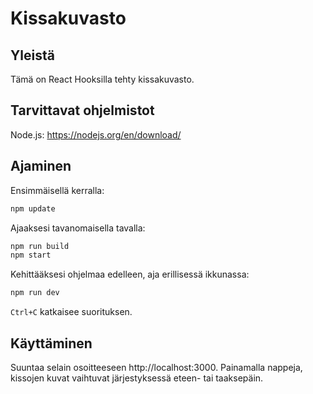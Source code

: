 # Kissakuvasto

## Yleistä

Tämä on React Hooksilla tehty kissakuvasto.

## Tarvittavat ohjelmistot

Node.js: https://nodejs.org/en/download/

## Ajaminen

Ensimmäisellä kerralla:
```bash
npm update
```

Ajaaksesi tavanomaisella tavalla:
```bash
npm run build
npm start
```

Kehittääksesi ohjelmaa edelleen, aja erillisessä ikkunassa:
```bash
npm run dev
```

`Ctrl+C` katkaisee suorituksen.

## Käyttäminen

Suuntaa selain osoitteeseen http://localhost:3000. Painamalla nappeja, kissojen
kuvat vaihtuvat järjestyksessä eteen- tai taaksepäin.